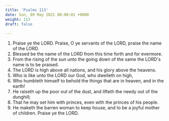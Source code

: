 ```yaml
---
title: 'Psalms 113'
date: Sun, 09 May 2021 00:00:01 +0000
weight: 113
draft: false
  
---
```


1. Praise ye the LORD. Praise, O ye servants of the LORD, praise the name of the LORD.
2. Blessed be the name of the LORD from this time forth and for evermore.
3. From the rising of the sun unto the going down of the same the LORD's name is to be praised.
4. The LORD is high above all nations, and his glory above the heavens.
5. Who is like unto the LORD our God, who dwelleth on high,
6. Who humbleth himself to behold the things that are in heaven, and in the earth!
7. He raiseth up the poor out of the dust, and lifteth the needy out of the dunghill;
8. That he may set him with princes, even with the princes of his people.
9. He maketh the barren woman to keep house, and to be a joyful mother of children. Praise ye the LORD.

